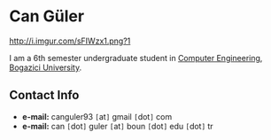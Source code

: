 # Can Güler #

http://i.imgur.com/sFIWzx1.png?1

I am a 6th semester undergraduate student in [Computer Engineering](http://www.cmpe.boun.edu.tr/), [Bogazici University](http://boun.edu.tr/).


## Contact Info ##

  * **e-mail:** canguler93 `[`at`]` gmail `[`dot`]` com
  * **e-mail:** can `[`dot`]` guler `[`at`]` boun `[`dot`]` edu `[`dot`]` tr